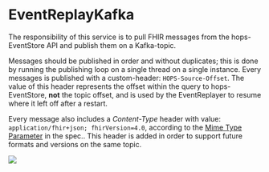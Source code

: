 # EventReplayKafka
The responsibility of this service is to pull FHIR messages from the hops-EventStore API and publish them on a Kafka-topic.

Messages should be published in order and without duplicates; this is done by running the publishing loop on a single thread on a single instance. Every messages is published with a custom-header: `HOPS-Source-Offset`. The value of this header represents the offset within the query to hops-EventStore, **not** the topic offset, and is used by the EventReplayer to resume where it left off after a restart.

Every message also includes a *Content-Type* header with value: `application/fhir+json; fhirVersion=4.0`, according to the [Mime Type Parameter](https://www.hl7.org/fhir/versioning.html#mt-version) in the spec.. This header is added in order to support future formats and versions on the same topic.

[![](https://mermaid.ink/img/eyJjb2RlIjoic2VxdWVuY2VEaWFncmFtXG4gICAgcGFydGljaXBhbnQgUiBhcyBFdmVudFJlcGxheVxuICAgIHBhcnRpY2lwYW50IEUgYXMgRXZlbnRTdG9yZVxuICAgIHBhcnRpY2lwYW50IEsgYXMgS2Fma2FcbiAgICBSLT4-SzogR2V0IHNvdXJjZS1vZmZzZXQgZnJvbSBsYXRlc3QgUmVjb3JkXG4gICAgYWN0aXZhdGUgUlxuICAgIGFjdGl2YXRlIEtcbiAgICBLLT4-Ujogc291cmNlLW9mZnNldFxuICAgIGRlYWN0aXZhdGUgS1xuICAgIGxvb3BcbiAgICBSLT4-RTogR2V0IEZISVIgTWVzc2FnZSBhdCBzb3VyY2Utb2Zmc2V0XG4gICAgYWN0aXZhdGUgRVxuICAgIEUtPj5SOiBGSElSIE1lc3NhZ2Uge2pzb259XG4gICAgZGVhY3RpdmF0ZSBFXG4gICAgUi0-Pks6IFB1Ymxpc2ggRkhJUiBNZXNzYWdlLCBoZWFkZXI9c291cmNlLW9mZnNldFxuICAgIFItPj5SOiBJbmNyZW1lbnQgc291cmNlLW9mZnNldFxuICAgIGRlYWN0aXZhdGUgUlxuICAgIGVuZCIsIm1lcm1haWQiOnsidGhlbWUiOiJkZWZhdWx0In0sInVwZGF0ZUVkaXRvciI6ZmFsc2UsImF1dG9TeW5jIjp0cnVlLCJ1cGRhdGVEaWFncmFtIjpmYWxzZX0)](https://mermaid-js.github.io/mermaid-live-editor/edit/#eyJjb2RlIjoic2VxdWVuY2VEaWFncmFtXG4gICAgcGFydGljaXBhbnQgUiBhcyBFdmVudFJlcGxheVxuICAgIHBhcnRpY2lwYW50IEUgYXMgRXZlbnRTdG9yZVxuICAgIHBhcnRpY2lwYW50IEsgYXMgS2Fma2FcbiAgICBSLT4-SzogR2V0IHNvdXJjZS1vZmZzZXQgZnJvbSBsYXRlc3QgUmVjb3JkXG4gICAgYWN0aXZhdGUgUlxuICAgIGFjdGl2YXRlIEtcbiAgICBLLT4-Ujogc291cmNlLW9mZnNldFxuICAgIGRlYWN0aXZhdGUgS1xuICAgIGxvb3BcbiAgICBSLT4-RTogR2V0IEZISVIgTWVzc2FnZSBhdCBzb3VyY2Utb2Zmc2V0XG4gICAgYWN0aXZhdGUgRVxuICAgIEUtPj5SOiBGSElSIE1lc3NhZ2Uge2pzb259XG4gICAgZGVhY3RpdmF0ZSBFXG4gICAgUi0-Pks6IFB1Ymxpc2ggRkhJUiBNZXNzYWdlLCBoZWFkZXI9c291cmNlLW9mZnNldFxuICAgIFItPj5SOiBJbmNyZW1lbnQgc291cmNlLW9mZnNldFxuICAgIGRlYWN0aXZhdGUgUlxuICAgIGVuZCIsIm1lcm1haWQiOiJ7XG4gIFwidGhlbWVcIjogXCJkZWZhdWx0XCJcbn0iLCJ1cGRhdGVFZGl0b3IiOmZhbHNlLCJhdXRvU3luYyI6dHJ1ZSwidXBkYXRlRGlhZ3JhbSI6ZmFsc2V9)